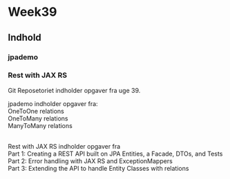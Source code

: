 # Week39

## Indhold
### jpademo
### Rest with JAX RS


Git Reposetoriet indholder opgaver fra uge 39.

jpademo indholder opgaver fra:<br/>
OneToOne relations<br/>
OneToMany relations<br/>
ManyToMany relations<br/><br/>

Rest with JAX RS indholder opgaver fra<br/>
Part 1: Creating a REST API built on JPA Entities, a Facade, DTOs, and Tests<br/>
Part 2: Error handling with JAX RS and ExceptionMappers<br/>
Part 3: Extending the API to handle Entity Classes with relations<br/>
